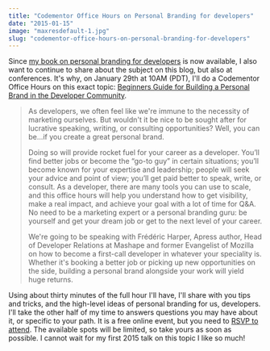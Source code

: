 ```yaml
---
title: "Codementor Office Hours on Personal Branding for developers"
date: "2015-01-15"
image: "maxresdefault-1.jpg"
slug: "codementor-office-hours-on-personal-branding-for-developers"
---
```


Since [my book on personal branding for developers](http://fred.dev/my-personal-branding-for-developers-book-is-out/ "My Personal Branding for developers book is out") is now available, I also want to continue to share about the subject on this blog, but also at conferences. It's why, on January 29th at 10AM (PDT), I'll do a Codementor Office Hours on this exact topic: [Beginners Guide for Building a Personal Brand in the Developer Community](https://www.codementor.io/officehours/3865279104/beginners-guide-for-building-a-personal-branding-in-the-developer-community "Beginners Guide for Building a Personal Brand in the Developer Community Codementor Office Hours").

> As developers, we often feel like we're immune to the necessity of marketing ourselves. But wouldn't it be nice to be sought after for lucrative speaking, writing, or consulting opportunities? Well, you can be...if you create a great personal brand.
> 
> Doing so will provide rocket fuel for your career as a developer. You’ll find better jobs or become the “go-to guy” in certain situations; you’ll become known for your expertise and leadership; people will seek your advice and point of view; you’ll get paid better to speak, write, or consult. As a developer, there are many tools you can use to scale, and this office hours will help you understand how to get visibility, make a real impact, and achieve your goal with a lot of time for Q&A. No need to be a marketing expert or a personal branding guru: be yourself and get your dream job or get to the next level of your career.
> 
> We're going to be speaking with Frédéric Harper, Apress author, Head of Developer Relations at Mashape and former Evangelist of Mozilla on how to become a first-call developer in whatever your speciality is. Whether it's booking a better job or picking up new opportunities on the side, building a personal brand alongside your work will yield huge returns.

Using about thirty minutes of the full hour I'll have, I'll share with you tips and tricks, and the high-level ideas of personal branding for us, developers. I'll take the other half of my time to answers questions you may have about it, or specific to your path. It is a free online event, but you need to [RSVP to attend](https://www.codementor.io/officehours/3865279104/beginners-guide-for-building-a-personal-branding-in-the-developer-community "Beginners Guide for Building a Personal Brand in the Developer Community Codementor Office Hours"). The available spots will be limited, so take yours as soon as possible. I cannot wait for my first 2015 talk on this topic I like so much!
